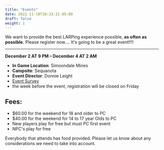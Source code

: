 ```yaml
---
title: "Events"
date: 2022-11-10T10:33:21-05:00
draft: false
weight: 1
---
```


We want to provide the best LARPing experience possible, **as often as possible.**  Please register now.... It's going to be a great event!!!!

------

**December 2 AT 9 PM – December 4 AT 2 AM**

- **In Game Location**: Simoondale Mines
- **Campsite**: Sequanota 
- **Event Director**: Donnie Leight
- [Event Survey](https://docs.google.com/forms/d/e/1FAIpQLScjlhsW1KOVLdt_YBy-xkgHZqKsu8C3qoEndHWdnTWtuDqqhg/viewform)
-  the week before the event, registration will be closed on Friday

## **Fees**:

- $60.00 for the weekend for 18 and older to PC
- $40.00 for the weekend for 14 to 17 year Olds to PC
- New players play for free but must PC first event
- NPC's play for free

Everybody that attends has food provided. Please let us know about any considerations we need to take into account. 


